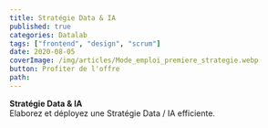 ```yaml
---
title: Stratégie Data & IA
published: true
categories: Datalab
tags: ["frontend", "design", "scrum"]
date: 2020-08-05
coverImage: /img/articles/Mode_emploi_premiere_strategie.webp
button: Profiter de l'offre
path:
---
```


**Stratégie Data & IA**  
Elaborez et déployez une Stratégie Data / IA efficiente.

